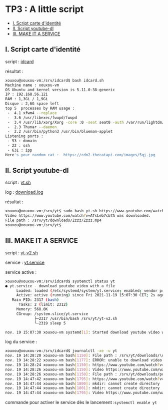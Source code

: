 # TP3 : A little script

- [I. Script carte d'identité](#pr1)
- [II. Script youtube-dl](#pr2)
- [III. MAKE IT A SERVICE](#pr3)

## I. Script carte d'identité <a name="pr1"></a>

script : [idcard](./idcard.sh)

résultat :
```bash
xouxou@xouxou-vm:/srv/idcard$ bash idcard.sh
Machine name : xouxou-vm
OS Ubuntu and kernel version is 5.11.0-38-generic
IP : 192.168.56.121
RAM : 1,3Gi / 1,9Gi
Disque : 2,6G space left
top 5  processes by RAM usage :
 -  4.1 xfwm4 --replace
 -  3.6 /usr/libexec/fwupd/fwupd
 -  3.4 /usr/lib/xorg/Xorg -core :0 -seat seat0 -auth /var/run/lightdm/root/:0 -nolisten tcp vt7 -novtswitch
 -  2.3 Thunar --daemon
 -  2.2 /usr/bin/python3 /usr/bin/blueman-applet
Listening ports :
 - 53 : domain
 - 22 : ssh
 - 631 : ipp
Here's your random cat :  https://cdn2.thecatapi.com/images/5qj.jpg
```

## II. Script youtube-dl <a name="pr2"></a>

script : [yt.sh](./yt.sh)

log : [download.log](./download.log)

résultat : 
```bash
xouxou@xouxou-vm:/srv/yt$ sudo bash yt.sh https://www.youtube.com/watch?v=ATsLeb7cb7A
Video https://www.youtube.com/watch?v=ATsLeb7cb7A was downloaded.
File path : /srv/yt/downloads/Zzzz/Zzzz.mp4
xouxou@xouxou-vm:/srv/yt$
```

## III. MAKE IT A SERVICE <a name="pr3"></a>

script : [yt-v2.sh](./yt-v2.sh)

service : [yt.service](./yt.service)

service active : 
```bash
xouxou@xouxou-vm:/srv/idcard$ systemctl status yt
● yt.service - download youtube video with a file
     Loaded: loaded (/etc/systemd/system/yt.service; enabled; vendor preset: enabled)
     Active: active (running) since Fri 2021-11-19 15:07:30 CET; 2s ago
   Main PID: 2317 (bash)
      Tasks: 2 (limit: 2312)
     Memory: 568.0K
     CGroup: /system.slice/yt.service
             ├─2317 /usr/bin/bash /srv/yt/yt-v2.sh
             └─2319 sleep 5

nov. 19 15:07:30 xouxou-vm systemd[1]: Started download youtube video with a file.
```

log du service :
```bash
xouxou@xouxou-vm:/srv/idcard$ journalctl -xe -u yt
nov. 19 14:28:20 xouxou-vm bash[1150]: File path : /srv/yt/downloads/\u3082\u3063\u3068\u3054\u8912\u7f8e\u2661\u>
nov. 19 14:28:22 xouxou-vm bash[1177]: ERROR: unable to download video data: HTTP Error 403: Forbidden
nov. 19 14:28:24 xouxou-vm bash[1150]: https://www.youtube.com/watch?v=oNPKaw_watU
nov. 19 14:28:26 xouxou-vm bash[1150]: Video https://www.youtube.com/watch?v=oNPKaw_watU was downloaded.
nov. 19 14:28:26 xouxou-vm bash[1150]: File path : /srv/yt/downloads/pov: Soap trusted you. Korone thought she co>
nov. 19 14:47:42 xouxou-vm bash[1795]: https://www.youtube.com/watch?v=05HvaQGmVw0
nov. 19 14:47:44 xouxou-vm bash[1800]: mkdir: cannot create directory ‘/srv/yt/downloads/BASED Nyanners’: File ex>
nov. 19 14:47:44 xouxou-vm bash[1801]: mkdir: cannot create directory ‘/srv/yt/downloads/BASED Nyanners/descripti>
nov. 19 14:47:44 xouxou-vm bash[1795]: Video https://www.youtube.com/watch?v=05HvaQGmVw0 was downloaded.
```

commande pour activer le service dès le lancement :```systemctl enable yt```

